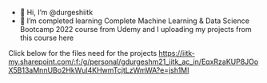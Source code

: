 - 👋 Hi, I’m @durgeshiitk
- 🌱 I’m completed learning Complete Machine Learning & Data Science Bootcamp 2022 course from Udemy and I uploading my projects from this course here
<!---
durgeshiitk/durgeshiitk is a ✨ special ✨ repository because its `README.md` (this file) appears on your GitHub profile.
You can click the Preview link to take a look at your changes.
--->
Click below for the files need for the projects
https://iitk-my.sharepoint.com/:f:/g/personal/gdurgeshm21_iitk_ac_in/EqxRzaKUP8JOoX5B13aMnnUBo2HkWul4KHwmTcjtLzWmWA?e=jsh1MI
